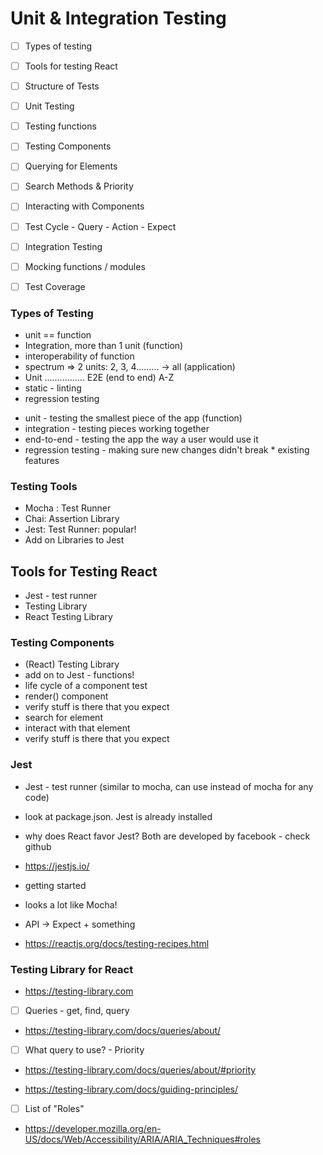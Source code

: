 # Unit & Integration Testing

- [ ] Types of testing
- [ ] Tools for testing React
- [ ] Structure of Tests
- [ ] Unit Testing
- [ ] Testing functions
- [ ] Testing Components
- [ ] Querying for Elements
- [ ] Search Methods & Priority
- [ ] Interacting with Components
- [ ] Test Cycle - Query - Action - Expect
- [ ] Integration Testing
- [ ] Mocking functions / modules
- [ ] Test Coverage


### Types of Testing
 - unit == function
 - Integration, more than 1 unit (function)
 - interoperability of function
 - spectrum => 2 units:  2, 3, 4......... -> all (application)
 - Unit ................ E2E (end to end) A-Z
 - static - linting
 - regression testing

* unit - testing the smallest piece of the app (function)
* integration - testing pieces working together
* end-to-end - testing the app the way a user would use it
* regression testing - making sure new changes didn't break * existing features

 ### Testing Tools
 - Mocha : Test Runner
 - Chai: Assertion Library
 - Jest:  Test Runner: popular!
 - Add on Libraries to Jest

## Tools for Testing React
- Jest - test runner
- Testing Library
- React Testing Library

 ### Testing Components
 - (React) Testing Library
 - add on to Jest - functions!
 - life cycle of a component test
  - render() component
  - verify stuff is there that you expect
  - search for element
  - interact with that element
  - verify stuff is there that you expect

### Jest

* Jest - test runner (similar to mocha, can use instead of mocha for any code)
 - look at package.json. Jest is already installed
 - why does React favor Jest?  Both are developed  by facebook - check github
 - https://jestjs.io/
 - getting started
 - looks a lot like Mocha!
 - API -> Expect + something

-  https://reactjs.org/docs/testing-recipes.html

### Testing Library for React

- https://testing-library.com

- [ ] Queries - get, find, query
- https://testing-library.com/docs/queries/about/

- [ ] What query to use? - Priority
- https://testing-library.com/docs/queries/about/#priority


- https://testing-library.com/docs/guiding-principles/

- [ ] List of "Roles"
- https://developer.mozilla.org/en-US/docs/Web/Accessibility/ARIA/ARIA_Techniques#roles